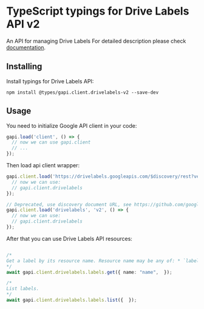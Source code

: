 # TypeScript typings for Drive Labels API v2

An API for managing Drive Labels
For detailed description please check [documentation](https://developers.google.com/drive/labels).

## Installing

Install typings for Drive Labels API:

```
npm install @types/gapi.client.drivelabels-v2 --save-dev
```

## Usage

You need to initialize Google API client in your code:

```typescript
gapi.load('client', () => {
  // now we can use gapi.client
  // ...
});
```

Then load api client wrapper:

```typescript
gapi.client.load('https://drivelabels.googleapis.com/$discovery/rest?version=v2', () => {
  // now we can use:
  // gapi.client.drivelabels
});
```

```typescript
// Deprecated, use discovery document URL, see https://github.com/google/google-api-javascript-client/blob/master/docs/reference.md#----gapiclientloadname----version----callback--
gapi.client.load('drivelabels', 'v2', () => {
  // now we can use:
  // gapi.client.drivelabels
});
```



After that you can use Drive Labels API resources: <!-- TODO: make this work for multiple namespaces -->

```typescript

/*
Get a label by its resource name. Resource name may be any of: * `labels/{id}` - See `labels/{id}@latest` * `labels/{id}@latest` - Gets the latest revision of the label. * `labels/{id}@published` - Gets the current published revision of the label. * `labels/{id}@{revision_id}` - Gets the label at the specified revision ID.
*/
await gapi.client.drivelabels.labels.get({ name: "name",  });

/*
List labels.
*/
await gapi.client.drivelabels.labels.list({  });
```
